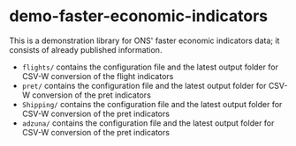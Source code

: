 # demo-faster-economic-indicators
This is a demonstration library for ONS' faster economic indicators data; it consists of already published information.

* `flights/` contains the configuration file and the latest output folder for CSV-W conversion of the flight indicators
* `pret/` contains the configuration file and the latest output folder for CSV-W conversion of the pret indicators
* `Shipping/` contains the configuration file and the latest output folder for CSV-W conversion of the pret indicators
* `adzuna/` contains the configuration file and the latest output folder for CSV-W conversion of the pret indicators

